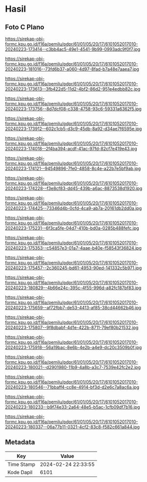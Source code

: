 # Hasil

## Foto C Plano

https://sirekap-obj-formc.kpu.go.id/f16a/pemilu/pdpr/61/01/05/20/17/6101052017010-20240223-173414--c3bb4ac5-49e1-4541-9b99-0993adc9f0f7.jpg

https://sirekap-obj-formc.kpu.go.id/f16a/pemilu/pdpr/61/01/05/20/17/6101052017010-20240223-181016--73fd6b37-a060-4d97-8fad-b7a48e7aaea7.jpg

https://sirekap-obj-formc.kpu.go.id/f16a/pemilu/pdpr/61/01/05/20/17/6101052017010-20240223-173613--3fb422d5-11d2-4bf2-86d2-951e4edbb82c.jpg

https://sirekap-obj-formc.kpu.go.id/f16a/pemilu/pdpr/61/01/05/20/17/6101052017010-20240223-173756--8d7dcf08-c338-4758-93c6-59331a6362f5.jpg

https://sirekap-obj-formc.kpu.go.id/f16a/pemilu/pdpr/61/01/05/20/17/6101052017010-20240223-173912--602c1cb5-d3c9-45db-8a92-d34ae7f6595e.jpg

https://sirekap-obj-formc.kpu.go.id/f16a/pemilu/pdpr/61/01/05/20/17/6101052017010-20240223-174018--2f4ba394-acdf-41ac-97fd-82cf7e419e43.jpg

https://sirekap-obj-formc.kpu.go.id/f16a/pemilu/pdpr/61/01/05/20/17/6101052017010-20240223-174121--94549896-7fe0-4858-8c4e-a22b7e5bf9ab.jpg

https://sirekap-obj-formc.kpu.go.id/f16a/pemilu/pdpr/61/01/05/20/17/6101052017010-20240223-174228--f3e8cf83-dd45-439b-a6ac-8873538d1920.jpg

https://sirekap-obj-formc.kpu.go.id/f16a/pemilu/pdpr/61/01/05/20/17/6101052017010-20240223-174425--73346d4b-0cfd-4ca9-ab7a-20161db2dd0a.jpg

https://sirekap-obj-formc.kpu.go.id/f16a/pemilu/pdpr/61/01/05/20/17/6101052017010-20240223-175231--6f3ca5fe-04d7-410b-bd0a-0285b488fefc.jpg

https://sirekap-obj-formc.kpu.go.id/f16a/pemilu/pdpr/61/01/05/20/17/6101052017010-20240223-175353--c54857e3-01a7-4aae-b40e-f58543f36824.jpg

https://sirekap-obj-formc.kpu.go.id/f16a/pemilu/pdpr/61/01/05/20/17/6101052017010-20240223-175457--2c360245-bd61-4953-90ed-141332c5b971.jpg

https://sirekap-obj-formc.kpu.go.id/f16a/pemilu/pdpr/61/01/05/20/17/6101052017010-20240223-180829--4b66e24c-395c-4f55-996d-a82fc187bf83.jpg

https://sirekap-obj-formc.kpu.go.id/f16a/pemilu/pdpr/61/01/05/20/17/6101052017010-20240223-175659--af72fbb7-de53-4413-af85-38cd44662b46.jpg

https://sirekap-obj-formc.kpu.go.id/f16a/pemilu/pdpr/61/01/05/20/17/6101052017010-20240223-175807--9f8dbabf-4d1e-422b-8711-79ef80b21532.jpg

https://sirekap-obj-formc.kpu.go.id/f16a/pemilu/pdpr/61/01/05/20/17/6101052017010-20240223-175918--56a19bac-8e6b-4e2b-a4e9-dc20c3509b0f.jpg

https://sirekap-obj-formc.kpu.go.id/f16a/pemilu/pdpr/61/01/05/20/17/6101052017010-20240223-180021--d2901980-11b9-4a8b-a3c7-7539e42fc2e2.jpg

https://sirekap-obj-formc.kpu.go.id/f16a/pemilu/pdpr/61/01/05/20/17/6101052017010-20240223-180546--71bbaff4-cc8e-4914-bf3d-d2e6c7a8ac6a.jpg

https://sirekap-obj-formc.kpu.go.id/f16a/pemilu/pdpr/61/01/05/20/17/6101052017010-20240223-180233--b9f74e33-2a64-48e5-b5ac-1cfb09df7b16.jpg

https://sirekap-obj-formc.kpu.go.id/f16a/pemilu/pdpr/61/01/05/20/17/6101052017010-20240223-180337--06a77b11-0321-4cf2-83c8-f582c661a844.jpg


## Metadata

| Key        | Value               |
| ---------- | ------------------- |
| Time Stamp | 2024-02-24 22:33:55 |
| Kode Dapil | 6101                |



